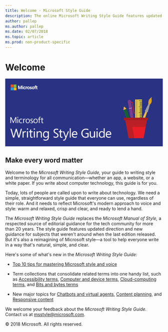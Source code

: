 ```yaml
---
title: Welcome - Microsoft Style Guide
description: The online Microsoft Writing Style Guide features updated direction and new editorial guidelines.
author: pallep
ms.author: pallep
ms.date: 02/07/2018
ms.topic: article
ms.prod: non-product-specific
---
```


# Welcome

![](media/index/WritingStyleGuidebanner.png)

## Make every word matter 

Welcome to the *Microsoft Writing Style Guide,* your guide to writing
style and terminology for all communication—whether an app, a
website, or a white paper. If you write about computer technology, this guide is for you. 

Today, lots of people are called upon to write about technology. We need a simple, straightforward 
style guide that everyone can use, regardless of their role. And it needs to reflect Microsoft's modern 
approach to voice and style: warm and relaxed, crisp and clear, and ready to lend a hand.

The *Microsoft Writing Style Guide* replaces the *Microsoft Manual of Style,* a respected source of 
editorial guidance for the tech community for more than 20 years. The style guide features updated 
direction and new guidance for subjects that weren't around when the last edition released. But it's 
also a reimagining of Microsoft style—a tool to help everyone write in a way that's natural, simple, and clear. 

Here's some of what's new in the *Microsoft Writing Style Guide:*

- [Top 10 tips for mastering Microsoft style and voice](/style-guide/top-10-tips-style-voice)  

- Term collections that consolidate related terms into one handy list, such as [Accessibility terms](/style-guide/a-z-word-list-term-collections/term-collections/accessibility-terms), [Computer and device terms](/style-guide/a-z-word-list-term-collections/term-collections/computer-device-terms), [Cloud-computing terms](/style-guide/a-z-word-list-term-collections/term-collections/cloud-computing-terms), and [Bits and bytes terms](/style-guide/a-z-word-list-term-collections/term-collections/bits-bytes-terms)  

- New major topics for [Chatbots and virtual agents](/style-guide/chatbots-virtual-agents/), [Content planning](/style-guide/content-planning), and [Responsive content](/style-guide/responsive-content)  

We welcome your feedback about the *Microsoft Writing Style Guide.* Contact us at <msstyle@microsoft.com>. 

&copy; 2018 Microsoft. All rights reserved.
